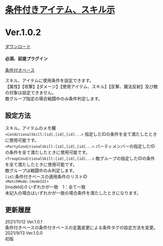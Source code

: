 # [条件付きアイテム、スキル示](https://raw.githubusercontent.com/nuun888/MZ/master/NUUN_ConditionalSkills.js)
# Ver.1.0.2
[ダウンロード](https://raw.githubusercontent.com/nuun888/MZ/master/NUUN_ConditionalSkills.js)  
#### 必須、前提プラグイン
[条件付きベース](https://github.com/nuun888/MZ/blob/master/README/Base.md)

スキル、アイテムに使用条件を設定できます。  
【属性】【攻撃】【ダメージ】【使用アイテム、スキル】【反撃、魔法反射】及び敵の対象は設定できません。  
敵グループ指定の場合戦闘中のみ条件判定します。  

## 設定方法
スキル。アイテムのメモ欄  
`<ConditionalSkill:[id],[id],[id]...>` 指定したIDの条件を全て満たしたときに使用可能です。  
`<PartyConditionalSkill:[id],[id],[id]...>` パーティメンバーの指定したIDの条件を全て満たしたときに使用可能です。  
`<TroopConditionalSkill:[id],[id],[id]...>` 敵グループの指定したIDの条件を全て満たしたときに使用可能です。  
敵グループは戦闘中のみ判定します。  
`[id]`:条件付きベースの適用条件のリストID  
`<MatchMode:[modeId]>`  
[modeId]:0 いずれかが一致　1：全て一致  
未記入の場合はいずれかが一致の場合条件を満たしたときになります。  

## 更新履歴
2021/11/12 Ver.1.0.1  
条件付きベースの条件付きベースの定義変更による条件タグの設定方法を変更。  
2021/9/13 Ver.1.0.0  
初版  
